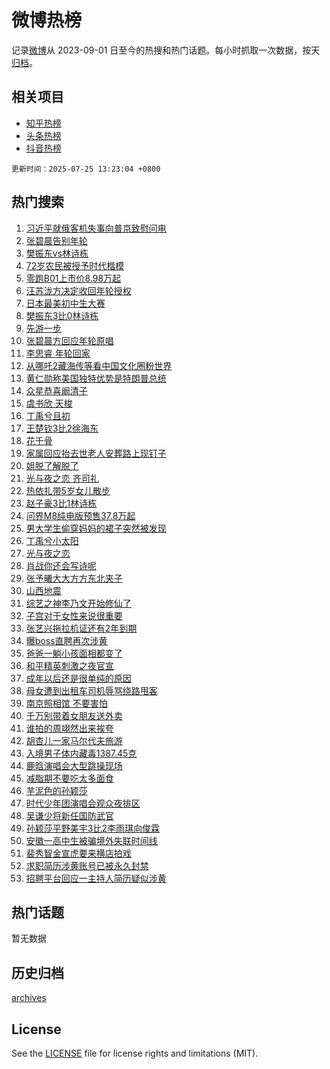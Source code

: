 # 微博热榜

记录[微博](https://www.weibo.com)从 2023-09-01 日至今的热搜和热门话题。每小时抓取一次数据，按天[归档](archives)。

## 相关项目

- [知乎热榜](https://github.com/hotarchive/zhihu)
- [头条热榜](https://github.com/hotarchive/toutiao)
- [抖音热榜](https://github.com/hotarchive/douyin)


`更新时间：2025-07-25 13:23:04 +0800`

## 热门搜索

1. [习近平就俄客机失事向普京致慰问电](https://m.weibo.cn/search?containerid=100103type%3D1%26t%3D10%26q%3D%23%E4%B9%A0%E8%BF%91%E5%B9%B3%E5%B0%B1%E4%BF%84%E5%AE%A2%E6%9C%BA%E5%A4%B1%E4%BA%8B%E5%90%91%E6%99%AE%E4%BA%AC%E8%87%B4%E6%85%B0%E9%97%AE%E7%94%B5%23&stream_entry_id=51&isnewpage=1&extparam=seat%3D1%26q%3D%2523%25E4%25B9%25A0%25E8%25BF%2591%25E5%25B9%25B3%25E5%25B0%25B1%25E4%25BF%2584%25E5%25AE%25A2%25E6%259C%25BA%25E5%25A4%25B1%25E4%25BA%258B%25E5%2590%2591%25E6%2599%25AE%25E4%25BA%25AC%25E8%2587%25B4%25E6%2585%25B0%25E9%2597%25AE%25E7%2594%25B5%2523%26filter_type%3Drealtimehot%26stream_entry_id%3D51%26c_type%3D51%26pos%3D0%26cate%3D10103%26dgr%3D0%26display_time%3D1753420982%26pre_seqid%3D1753420982749010541856)
1. [张碧晨告别年轮](https://m.weibo.cn/search?containerid=100103type%3D1%26t%3D10%26q%3D%E5%BC%A0%E7%A2%A7%E6%99%A8%E5%91%8A%E5%88%AB%E5%B9%B4%E8%BD%AE&stream_entry_id=31&isnewpage=1&extparam=seat%3D1%26stream_entry_id%3D31%26flag%3D4%26realpos%3D1%26lcate%3D5001%26dgr%3D0%26band_rank%3D1%26c_type%3D31%26pos%3D0%26q%3D%25E5%25BC%25A0%25E7%25A2%25A7%25E6%2599%25A8%25E5%2591%258A%25E5%2588%25AB%25E5%25B9%25B4%25E8%25BD%25AE%26cate%3D5001%26filter_type%3Drealtimehot%26display_time%3D1753420982%26pre_seqid%3D1753420982749010541856)
1. [樊振东vs林诗栋](https://m.weibo.cn/search?containerid=100103type%3D1%26t%3D10%26q%3D%23%E6%A8%8A%E6%8C%AF%E4%B8%9Cvs%E6%9E%97%E8%AF%97%E6%A0%8B%23&stream_entry_id=31&isnewpage=1&extparam=seat%3D1%26stream_entry_id%3D31%26flag%3D0%26realpos%3D2%26lcate%3D5001%26dgr%3D0%26band_rank%3D2%26c_type%3D31%26pos%3D1%26q%3D%2523%25E6%25A8%258A%25E6%258C%25AF%25E4%25B8%259Cvs%25E6%259E%2597%25E8%25AF%2597%25E6%25A0%258B%2523%26cate%3D5001%26filter_type%3Drealtimehot%26display_time%3D1753420982%26pre_seqid%3D1753420982749010541856)
1. [72岁农民被授予时代楷模](https://m.weibo.cn/search?containerid=100103type%3D1%26t%3D10%26q%3D%2372%E5%B2%81%E5%86%9C%E6%B0%91%E8%A2%AB%E6%8E%88%E4%BA%88%E6%97%B6%E4%BB%A3%E6%A5%B7%E6%A8%A1%23&stream_entry_id=31&isnewpage=1&extparam=seat%3D1%26stream_entry_id%3D31%26flag%3D0%26realpos%3D3%26lcate%3D5001%26dgr%3D0%26band_rank%3D3%26c_type%3D31%26pos%3D2%26q%3D%252372%25E5%25B2%2581%25E5%2586%259C%25E6%25B0%2591%25E8%25A2%25AB%25E6%258E%2588%25E4%25BA%2588%25E6%2597%25B6%25E4%25BB%25A3%25E6%25A5%25B7%25E6%25A8%25A1%2523%26cate%3D5001%26filter_type%3Drealtimehot%26display_time%3D1753420982%26pre_seqid%3D1753420982749010541856)
1. [零跑B01上市价8.98万起](https://m.weibo.cn/search?containerid=100103type%3D1%26t%3D10%26q%3D%23%E9%9B%B6%E8%B7%91B01%E4%B8%8A%E5%B8%82%E4%BB%B78.98%E4%B8%87%E8%B5%B7%23&stream_entry_id=31&isnewpage=1&extparam=seat%3D1%26stream_entry_id%3D31%26band_rank%3D4%26topic_ad%3D1%26is_ad_pos%3D1%26lcate%3D5001%26dgr%3D0%26q%3D%2523%25E9%259B%25B6%25E8%25B7%2591B01%25E4%25B8%258A%25E5%25B8%2582%25E4%25BB%25B78.98%25E4%25B8%2587%25E8%25B5%25B7%2523%26c_type%3D31%26pos%3D3%26filter_type%3Drealtimehot%26cate%3D5001%26adid%3D294749%26display_time%3D1753420982%26pre_seqid%3D1753420982749010541856)
1. [汪苏泷方决定收回年轮授权](https://m.weibo.cn/search?containerid=100103type%3D1%26t%3D10%26q%3D%23%E6%B1%AA%E8%8B%8F%E6%B3%B7%E6%96%B9%E5%86%B3%E5%AE%9A%E6%94%B6%E5%9B%9E%E5%B9%B4%E8%BD%AE%E6%8E%88%E6%9D%83%23&stream_entry_id=31&isnewpage=1&extparam=seat%3D1%26stream_entry_id%3D31%26flag%3D2%26realpos%3D4%26lcate%3D5001%26dgr%3D0%26band_rank%3D4%26c_type%3D31%26pos%3D4%26q%3D%2523%25E6%25B1%25AA%25E8%258B%258F%25E6%25B3%25B7%25E6%2596%25B9%25E5%2586%25B3%25E5%25AE%259A%25E6%2594%25B6%25E5%259B%259E%25E5%25B9%25B4%25E8%25BD%25AE%25E6%258E%2588%25E6%259D%2583%2523%26cate%3D5001%26filter_type%3Drealtimehot%26display_time%3D1753420982%26pre_seqid%3D1753420982749010541856)
1. [日本最美初中生大赛](https://m.weibo.cn/search?containerid=100103type%3D1%26t%3D10%26q%3D%E6%97%A5%E6%9C%AC%E6%9C%80%E7%BE%8E%E5%88%9D%E4%B8%AD%E7%94%9F%E5%A4%A7%E8%B5%9B&stream_entry_id=31&isnewpage=1&extparam=seat%3D1%26stream_entry_id%3D31%26flag%3D1%26realpos%3D5%26lcate%3D5001%26dgr%3D0%26band_rank%3D5%26c_type%3D31%26pos%3D5%26q%3D%25E6%2597%25A5%25E6%259C%25AC%25E6%259C%2580%25E7%25BE%258E%25E5%2588%259D%25E4%25B8%25AD%25E7%2594%259F%25E5%25A4%25A7%25E8%25B5%259B%26cate%3D5001%26filter_type%3Drealtimehot%26display_time%3D1753420982%26pre_seqid%3D1753420982749010541856)
1. [樊振东3比0林诗栋](https://m.weibo.cn/search?containerid=100103type%3D1%26t%3D10%26q%3D%23%E6%A8%8A%E6%8C%AF%E4%B8%9C3%E6%AF%940%E6%9E%97%E8%AF%97%E6%A0%8B%23&stream_entry_id=31&isnewpage=1&extparam=seat%3D1%26stream_entry_id%3D31%26flag%3D1%26realpos%3D6%26lcate%3D5001%26dgr%3D0%26band_rank%3D6%26c_type%3D31%26pos%3D6%26q%3D%2523%25E6%25A8%258A%25E6%258C%25AF%25E4%25B8%259C3%25E6%25AF%25940%25E6%259E%2597%25E8%25AF%2597%25E6%25A0%258B%2523%26cate%3D5001%26filter_type%3Drealtimehot%26display_time%3D1753420982%26pre_seqid%3D1753420982749010541856)
1. [先游一步](https://m.weibo.cn/search?containerid=100103type%3D1%26t%3D10%26q%3D%23%E5%85%88%E6%B8%B8%E4%B8%80%E6%AD%A5%23&stream_entry_id=31&isnewpage=1&extparam=seat%3D1%26stream_entry_id%3D31%26is_ad_pos%3D1%26band_rank%3D7%26lcate%3D5001%26dgr%3D0%26filter_type%3Drealtimehot%26c_type%3D31%26pos%3D7%26q%3D%2523%25E5%2585%2588%25E6%25B8%25B8%25E4%25B8%2580%25E6%25AD%25A5%2523%26cate%3D5001%26adid%3D294631%26display_time%3D1753420982%26pre_seqid%3D1753420982749010541856)
1. [张碧晨方回应年轮原唱](https://m.weibo.cn/search?containerid=100103type%3D1%26t%3D10%26q%3D%23%E5%BC%A0%E7%A2%A7%E6%99%A8%E6%96%B9%E5%9B%9E%E5%BA%94%E5%B9%B4%E8%BD%AE%E5%8E%9F%E5%94%B1%23&stream_entry_id=31&isnewpage=1&extparam=seat%3D1%26stream_entry_id%3D31%26flag%3D0%26realpos%3D7%26lcate%3D5001%26dgr%3D0%26band_rank%3D7%26c_type%3D31%26pos%3D8%26q%3D%2523%25E5%25BC%25A0%25E7%25A2%25A7%25E6%2599%25A8%25E6%2596%25B9%25E5%259B%259E%25E5%25BA%2594%25E5%25B9%25B4%25E8%25BD%25AE%25E5%258E%259F%25E5%2594%25B1%2523%26cate%3D5001%26filter_type%3Drealtimehot%26display_time%3D1753420982%26pre_seqid%3D1753420982749010541856)
1. [李思睿 年轮回家](https://m.weibo.cn/search?containerid=100103type%3D1%26t%3D10%26q%3D%E6%9D%8E%E6%80%9D%E7%9D%BF+%E5%B9%B4%E8%BD%AE%E5%9B%9E%E5%AE%B6&stream_entry_id=31&isnewpage=1&extparam=seat%3D1%26stream_entry_id%3D31%26flag%3D0%26realpos%3D8%26lcate%3D5001%26dgr%3D0%26band_rank%3D8%26c_type%3D31%26pos%3D9%26q%3D%25E6%259D%258E%25E6%2580%259D%25E7%259D%25BF%2520%25E5%25B9%25B4%25E8%25BD%25AE%25E5%259B%259E%25E5%25AE%25B6%26cate%3D5001%26filter_type%3Drealtimehot%26display_time%3D1753420982%26pre_seqid%3D1753420982749010541856)
1. [从哪吒2藏海传等看中国文化圈粉世界](https://m.weibo.cn/search?containerid=100103type%3D1%26t%3D10%26q%3D%23%E4%BB%8E%E5%93%AA%E5%90%922%E8%97%8F%E6%B5%B7%E4%BC%A0%E7%AD%89%E7%9C%8B%E4%B8%AD%E5%9B%BD%E6%96%87%E5%8C%96%E5%9C%88%E7%B2%89%E4%B8%96%E7%95%8C%23&stream_entry_id=31&isnewpage=1&extparam=seat%3D1%26stream_entry_id%3D31%26flag%3D0%26realpos%3D9%26lcate%3D5001%26dgr%3D0%26band_rank%3D9%26c_type%3D31%26pos%3D10%26q%3D%2523%25E4%25BB%258E%25E5%2593%25AA%25E5%2590%25922%25E8%2597%258F%25E6%25B5%25B7%25E4%25BC%25A0%25E7%25AD%2589%25E7%259C%258B%25E4%25B8%25AD%25E5%259B%25BD%25E6%2596%2587%25E5%258C%2596%25E5%259C%2588%25E7%25B2%2589%25E4%25B8%2596%25E7%2595%258C%2523%26cate%3D5001%26filter_type%3Drealtimehot%26display_time%3D1753420982%26pre_seqid%3D1753420982749010541856)
1. [黄仁勋称美国独特优势是特朗普总统](https://m.weibo.cn/search?containerid=100103type%3D1%26t%3D10%26q%3D%23%E9%BB%84%E4%BB%81%E5%8B%8B%E7%A7%B0%E7%BE%8E%E5%9B%BD%E7%8B%AC%E7%89%B9%E4%BC%98%E5%8A%BF%E6%98%AF%E7%89%B9%E6%9C%97%E6%99%AE%E6%80%BB%E7%BB%9F%23&stream_entry_id=31&isnewpage=1&extparam=seat%3D1%26stream_entry_id%3D31%26flag%3D1%26realpos%3D10%26lcate%3D5001%26dgr%3D0%26band_rank%3D10%26c_type%3D31%26pos%3D11%26q%3D%2523%25E9%25BB%2584%25E4%25BB%2581%25E5%258B%258B%25E7%25A7%25B0%25E7%25BE%258E%25E5%259B%25BD%25E7%258B%25AC%25E7%2589%25B9%25E4%25BC%2598%25E5%258A%25BF%25E6%2598%25AF%25E7%2589%25B9%25E6%259C%2597%25E6%2599%25AE%25E6%2580%25BB%25E7%25BB%259F%2523%26cate%3D5001%26filter_type%3Drealtimehot%26display_time%3D1753420982%26pre_seqid%3D1753420982749010541856)
1. [众星恭喜阚清子](https://m.weibo.cn/search?containerid=100103type%3D1%26t%3D10%26q%3D%23%E4%BC%97%E6%98%9F%E6%81%AD%E5%96%9C%E9%98%9A%E6%B8%85%E5%AD%90%23&stream_entry_id=31&isnewpage=1&extparam=seat%3D1%26stream_entry_id%3D31%26flag%3D2%26realpos%3D11%26lcate%3D5001%26dgr%3D0%26band_rank%3D11%26c_type%3D31%26pos%3D12%26q%3D%2523%25E4%25BC%2597%25E6%2598%259F%25E6%2581%25AD%25E5%2596%259C%25E9%2598%259A%25E6%25B8%2585%25E5%25AD%2590%2523%26cate%3D5001%26filter_type%3Drealtimehot%26display_time%3D1753420982%26pre_seqid%3D1753420982749010541856)
1. [虞书欣 天梭](https://m.weibo.cn/search?containerid=100103type%3D1%26t%3D10%26q%3D%E8%99%9E%E4%B9%A6%E6%AC%A3+%E5%A4%A9%E6%A2%AD&stream_entry_id=31&isnewpage=1&extparam=seat%3D1%26stream_entry_id%3D31%26flag%3D1%26realpos%3D12%26lcate%3D5001%26dgr%3D0%26band_rank%3D12%26c_type%3D31%26pos%3D13%26q%3D%25E8%2599%259E%25E4%25B9%25A6%25E6%25AC%25A3%2520%25E5%25A4%25A9%25E6%25A2%25AD%26cate%3D5001%26filter_type%3Drealtimehot%26display_time%3D1753420982%26pre_seqid%3D1753420982749010541856)
1. [丁禹兮且初](https://m.weibo.cn/search?containerid=100103type%3D1%26t%3D10%26q%3D%23%E4%B8%81%E7%A6%B9%E5%85%AE%E4%B8%94%E5%88%9D%23&stream_entry_id=31&isnewpage=1&extparam=seat%3D1%26stream_entry_id%3D31%26flag%3D1%26realpos%3D13%26lcate%3D5001%26dgr%3D0%26band_rank%3D13%26c_type%3D31%26pos%3D14%26q%3D%2523%25E4%25B8%2581%25E7%25A6%25B9%25E5%2585%25AE%25E4%25B8%2594%25E5%2588%259D%2523%26cate%3D5001%26filter_type%3Drealtimehot%26display_time%3D1753420982%26pre_seqid%3D1753420982749010541856)
1. [王楚钦3比2徐海东](https://m.weibo.cn/search?containerid=100103type%3D1%26t%3D10%26q%3D%23%E7%8E%8B%E6%A5%9A%E9%92%A63%E6%AF%942%E5%BE%90%E6%B5%B7%E4%B8%9C%23&stream_entry_id=31&isnewpage=1&extparam=seat%3D1%26stream_entry_id%3D31%26flag%3D1%26realpos%3D14%26lcate%3D5001%26dgr%3D0%26band_rank%3D14%26c_type%3D31%26pos%3D15%26q%3D%2523%25E7%258E%258B%25E6%25A5%259A%25E9%2592%25A63%25E6%25AF%25942%25E5%25BE%2590%25E6%25B5%25B7%25E4%25B8%259C%2523%26cate%3D5001%26filter_type%3Drealtimehot%26display_time%3D1753420982%26pre_seqid%3D1753420982749010541856)
1. [花千骨](https://m.weibo.cn/search?containerid=100103type%3D1%26t%3D10%26q%3D%E8%8A%B1%E5%8D%83%E9%AA%A8&stream_entry_id=31&isnewpage=1&extparam=seat%3D1%26stream_entry_id%3D31%26flag%3D1%26realpos%3D15%26lcate%3D5001%26dgr%3D0%26band_rank%3D15%26c_type%3D31%26pos%3D16%26q%3D%25E8%258A%25B1%25E5%258D%2583%25E9%25AA%25A8%26cate%3D5001%26filter_type%3Drealtimehot%26display_time%3D1753420982%26pre_seqid%3D1753420982749010541856)
1. [家属回应抬去世老人安葬路上现钉子](https://m.weibo.cn/search?containerid=100103type%3D1%26t%3D10%26q%3D%23%E5%AE%B6%E5%B1%9E%E5%9B%9E%E5%BA%94%E6%8A%AC%E5%8E%BB%E4%B8%96%E8%80%81%E4%BA%BA%E5%AE%89%E8%91%AC%E8%B7%AF%E4%B8%8A%E7%8E%B0%E9%92%89%E5%AD%90%23&stream_entry_id=31&isnewpage=1&extparam=seat%3D1%26stream_entry_id%3D31%26flag%3D0%26realpos%3D16%26lcate%3D5001%26dgr%3D0%26band_rank%3D16%26c_type%3D31%26pos%3D17%26q%3D%2523%25E5%25AE%25B6%25E5%25B1%259E%25E5%259B%259E%25E5%25BA%2594%25E6%258A%25AC%25E5%258E%25BB%25E4%25B8%2596%25E8%2580%2581%25E4%25BA%25BA%25E5%25AE%2589%25E8%2591%25AC%25E8%25B7%25AF%25E4%25B8%258A%25E7%258E%25B0%25E9%2592%2589%25E5%25AD%2590%2523%26cate%3D5001%26filter_type%3Drealtimehot%26display_time%3D1753420982%26pre_seqid%3D1753420982749010541856)
1. [姐脱了解脱了](https://m.weibo.cn/search?containerid=100103type%3D1%26t%3D10%26q%3D%E5%A7%90%E8%84%B1%E4%BA%86%E8%A7%A3%E8%84%B1%E4%BA%86&stream_entry_id=31&isnewpage=1&extparam=seat%3D1%26stream_entry_id%3D31%26flag%3D1%26realpos%3D17%26lcate%3D5001%26dgr%3D0%26band_rank%3D17%26c_type%3D31%26pos%3D18%26q%3D%25E5%25A7%2590%25E8%2584%25B1%25E4%25BA%2586%25E8%25A7%25A3%25E8%2584%25B1%25E4%25BA%2586%26cate%3D5001%26filter_type%3Drealtimehot%26display_time%3D1753420982%26pre_seqid%3D1753420982749010541856)
1. [光与夜之恋 齐司礼](https://m.weibo.cn/search?containerid=100103type%3D1%26t%3D10%26q%3D%E5%85%89%E4%B8%8E%E5%A4%9C%E4%B9%8B%E6%81%8B+%E9%BD%90%E5%8F%B8%E7%A4%BC&stream_entry_id=31&isnewpage=1&extparam=seat%3D1%26stream_entry_id%3D31%26flag%3D1%26realpos%3D18%26lcate%3D5001%26dgr%3D0%26band_rank%3D18%26c_type%3D31%26pos%3D19%26q%3D%25E5%2585%2589%25E4%25B8%258E%25E5%25A4%259C%25E4%25B9%258B%25E6%2581%258B%2520%25E9%25BD%2590%25E5%258F%25B8%25E7%25A4%25BC%26cate%3D5001%26filter_type%3Drealtimehot%26display_time%3D1753420982%26pre_seqid%3D1753420982749010541856)
1. [热依扎带5岁女儿散步](https://m.weibo.cn/search?containerid=100103type%3D1%26t%3D10%26q%3D%23%E7%83%AD%E4%BE%9D%E6%89%8E%E5%B8%A65%E5%B2%81%E5%A5%B3%E5%84%BF%E6%95%A3%E6%AD%A5%23&stream_entry_id=31&isnewpage=1&extparam=seat%3D1%26stream_entry_id%3D31%26flag%3D1%26realpos%3D19%26lcate%3D5001%26dgr%3D0%26band_rank%3D19%26c_type%3D31%26pos%3D20%26q%3D%2523%25E7%2583%25AD%25E4%25BE%259D%25E6%2589%258E%25E5%25B8%25A65%25E5%25B2%2581%25E5%25A5%25B3%25E5%2584%25BF%25E6%2595%25A3%25E6%25AD%25A5%2523%26cate%3D5001%26filter_type%3Drealtimehot%26display_time%3D1753420982%26pre_seqid%3D1753420982749010541856)
1. [赵子豪3比1林诗栋](https://m.weibo.cn/search?containerid=100103type%3D1%26t%3D10%26q%3D%23%E8%B5%B5%E5%AD%90%E8%B1%AA3%E6%AF%941%E6%9E%97%E8%AF%97%E6%A0%8B%23&stream_entry_id=31&isnewpage=1&extparam=seat%3D1%26stream_entry_id%3D31%26flag%3D1%26realpos%3D20%26lcate%3D5001%26dgr%3D0%26band_rank%3D20%26c_type%3D31%26pos%3D21%26q%3D%2523%25E8%25B5%25B5%25E5%25AD%2590%25E8%25B1%25AA3%25E6%25AF%25941%25E6%259E%2597%25E8%25AF%2597%25E6%25A0%258B%2523%26cate%3D5001%26filter_type%3Drealtimehot%26display_time%3D1753420982%26pre_seqid%3D1753420982749010541856)
1. [问界M8纯电版预售37.8万起](https://m.weibo.cn/search?containerid=100103type%3D1%26t%3D10%26q%3D%23%E9%97%AE%E7%95%8CM8%E7%BA%AF%E7%94%B5%E7%89%88%E9%A2%84%E5%94%AE37.8%E4%B8%87%E8%B5%B7%23&stream_entry_id=31&isnewpage=1&extparam=seat%3D1%26stream_entry_id%3D31%26flag%3D1%26realpos%3D21%26lcate%3D5001%26dgr%3D0%26band_rank%3D21%26c_type%3D31%26pos%3D22%26q%3D%2523%25E9%2597%25AE%25E7%2595%258CM8%25E7%25BA%25AF%25E7%2594%25B5%25E7%2589%2588%25E9%25A2%2584%25E5%2594%25AE37.8%25E4%25B8%2587%25E8%25B5%25B7%2523%26cate%3D5001%26filter_type%3Drealtimehot%26display_time%3D1753420982%26pre_seqid%3D1753420982749010541856)
1. [男大学生偷穿妈妈的裙子突然被发现](https://m.weibo.cn/search?containerid=100103type%3D1%26t%3D10%26q%3D%23%E7%94%B7%E5%A4%A7%E5%AD%A6%E7%94%9F%E5%81%B7%E7%A9%BF%E5%A6%88%E5%A6%88%E7%9A%84%E8%A3%99%E5%AD%90%E7%AA%81%E7%84%B6%E8%A2%AB%E5%8F%91%E7%8E%B0%23&stream_entry_id=31&isnewpage=1&extparam=seat%3D1%26stream_entry_id%3D31%26flag%3D0%26realpos%3D22%26lcate%3D5001%26dgr%3D0%26band_rank%3D22%26c_type%3D31%26pos%3D23%26q%3D%2523%25E7%2594%25B7%25E5%25A4%25A7%25E5%25AD%25A6%25E7%2594%259F%25E5%2581%25B7%25E7%25A9%25BF%25E5%25A6%2588%25E5%25A6%2588%25E7%259A%2584%25E8%25A3%2599%25E5%25AD%2590%25E7%25AA%2581%25E7%2584%25B6%25E8%25A2%25AB%25E5%258F%2591%25E7%258E%25B0%2523%26cate%3D5001%26filter_type%3Drealtimehot%26display_time%3D1753420982%26pre_seqid%3D1753420982749010541856)
1. [丁禹兮小太阳](https://m.weibo.cn/search?containerid=100103type%3D1%26t%3D10%26q%3D%23%E4%B8%81%E7%A6%B9%E5%85%AE%E5%B0%8F%E5%A4%AA%E9%98%B3%23&stream_entry_id=31&isnewpage=1&extparam=seat%3D1%26stream_entry_id%3D31%26flag%3D1%26realpos%3D23%26lcate%3D5001%26dgr%3D0%26band_rank%3D23%26c_type%3D31%26pos%3D24%26q%3D%2523%25E4%25B8%2581%25E7%25A6%25B9%25E5%2585%25AE%25E5%25B0%258F%25E5%25A4%25AA%25E9%2598%25B3%2523%26cate%3D5001%26filter_type%3Drealtimehot%26display_time%3D1753420982%26pre_seqid%3D1753420982749010541856)
1. [光与夜之恋](https://m.weibo.cn/search?containerid=100103type%3D1%26t%3D10%26q%3D%E5%85%89%E4%B8%8E%E5%A4%9C%E4%B9%8B%E6%81%8B&stream_entry_id=31&isnewpage=1&extparam=seat%3D1%26stream_entry_id%3D31%26flag%3D1%26realpos%3D24%26lcate%3D5001%26dgr%3D0%26band_rank%3D24%26c_type%3D31%26pos%3D25%26q%3D%25E5%2585%2589%25E4%25B8%258E%25E5%25A4%259C%25E4%25B9%258B%25E6%2581%258B%26cate%3D5001%26filter_type%3Drealtimehot%26display_time%3D1753420982%26pre_seqid%3D1753420982749010541856)
1. [肖战你还会写诗呢](https://m.weibo.cn/search?containerid=100103type%3D1%26t%3D10%26q%3D%E8%82%96%E6%88%98%E4%BD%A0%E8%BF%98%E4%BC%9A%E5%86%99%E8%AF%97%E5%91%A2&stream_entry_id=31&isnewpage=1&extparam=seat%3D1%26stream_entry_id%3D31%26flag%3D1%26realpos%3D25%26lcate%3D5001%26dgr%3D0%26band_rank%3D25%26c_type%3D31%26pos%3D26%26q%3D%25E8%2582%2596%25E6%2588%2598%25E4%25BD%25A0%25E8%25BF%2598%25E4%25BC%259A%25E5%2586%2599%25E8%25AF%2597%25E5%2591%25A2%26cate%3D5001%26filter_type%3Drealtimehot%26display_time%3D1753420982%26pre_seqid%3D1753420982749010541856)
1. [张予曦大大方方东北夹子](https://m.weibo.cn/search?containerid=100103type%3D1%26t%3D10%26q%3D%E5%BC%A0%E4%BA%88%E6%9B%A6%E5%A4%A7%E5%A4%A7%E6%96%B9%E6%96%B9%E4%B8%9C%E5%8C%97%E5%A4%B9%E5%AD%90&stream_entry_id=31&isnewpage=1&extparam=seat%3D1%26stream_entry_id%3D31%26flag%3D1%26realpos%3D26%26lcate%3D5001%26dgr%3D0%26band_rank%3D26%26c_type%3D31%26pos%3D27%26q%3D%25E5%25BC%25A0%25E4%25BA%2588%25E6%259B%25A6%25E5%25A4%25A7%25E5%25A4%25A7%25E6%2596%25B9%25E6%2596%25B9%25E4%25B8%259C%25E5%258C%2597%25E5%25A4%25B9%25E5%25AD%2590%26cate%3D5001%26filter_type%3Drealtimehot%26display_time%3D1753420982%26pre_seqid%3D1753420982749010541856)
1. [山西地震](https://m.weibo.cn/search?containerid=100103type%3D1%26t%3D10%26q%3D%E5%B1%B1%E8%A5%BF%E5%9C%B0%E9%9C%87&stream_entry_id=31&isnewpage=1&extparam=seat%3D1%26stream_entry_id%3D31%26flag%3D0%26realpos%3D27%26lcate%3D5001%26dgr%3D0%26band_rank%3D27%26c_type%3D31%26pos%3D28%26q%3D%25E5%25B1%25B1%25E8%25A5%25BF%25E5%259C%25B0%25E9%259C%2587%26cate%3D5001%26filter_type%3Drealtimehot%26display_time%3D1753420982%26pre_seqid%3D1753420982749010541856)
1. [综艺之神李乃文开始修仙了](https://m.weibo.cn/search?containerid=100103type%3D1%26t%3D10%26q%3D%E7%BB%BC%E8%89%BA%E4%B9%8B%E7%A5%9E%E6%9D%8E%E4%B9%83%E6%96%87%E5%BC%80%E5%A7%8B%E4%BF%AE%E4%BB%99%E4%BA%86&stream_entry_id=31&isnewpage=1&extparam=seat%3D1%26stream_entry_id%3D31%26flag%3D1%26realpos%3D28%26lcate%3D5001%26dgr%3D0%26band_rank%3D28%26c_type%3D31%26pos%3D29%26q%3D%25E7%25BB%25BC%25E8%2589%25BA%25E4%25B9%258B%25E7%25A5%259E%25E6%259D%258E%25E4%25B9%2583%25E6%2596%2587%25E5%25BC%2580%25E5%25A7%258B%25E4%25BF%25AE%25E4%25BB%2599%25E4%25BA%2586%26cate%3D5001%26filter_type%3Drealtimehot%26display_time%3D1753420982%26pre_seqid%3D1753420982749010541856)
1. [子宫对于女性来说很重要](https://m.weibo.cn/search?containerid=100103type%3D1%26t%3D10%26q%3D%E5%AD%90%E5%AE%AB%E5%AF%B9%E4%BA%8E%E5%A5%B3%E6%80%A7%E6%9D%A5%E8%AF%B4%E5%BE%88%E9%87%8D%E8%A6%81&stream_entry_id=31&isnewpage=1&extparam=seat%3D1%26stream_entry_id%3D31%26flag%3D1%26realpos%3D29%26lcate%3D5001%26dgr%3D0%26band_rank%3D29%26c_type%3D31%26pos%3D30%26q%3D%25E5%25AD%2590%25E5%25AE%25AB%25E5%25AF%25B9%25E4%25BA%258E%25E5%25A5%25B3%25E6%2580%25A7%25E6%259D%25A5%25E8%25AF%25B4%25E5%25BE%2588%25E9%2587%258D%25E8%25A6%2581%26cate%3D5001%26filter_type%3Drealtimehot%26display_time%3D1753420982%26pre_seqid%3D1753420982749010541856)
1. [张艺兴拖拉机证还有2年到期](https://m.weibo.cn/search?containerid=100103type%3D1%26t%3D10%26q%3D%E5%BC%A0%E8%89%BA%E5%85%B4%E6%8B%96%E6%8B%89%E6%9C%BA%E8%AF%81%E8%BF%98%E6%9C%892%E5%B9%B4%E5%88%B0%E6%9C%9F&stream_entry_id=31&isnewpage=1&extparam=seat%3D1%26stream_entry_id%3D31%26flag%3D1%26realpos%3D30%26lcate%3D5001%26dgr%3D0%26band_rank%3D30%26c_type%3D31%26pos%3D31%26q%3D%25E5%25BC%25A0%25E8%2589%25BA%25E5%2585%25B4%25E6%258B%2596%25E6%258B%2589%25E6%259C%25BA%25E8%25AF%2581%25E8%25BF%2598%25E6%259C%25892%25E5%25B9%25B4%25E5%2588%25B0%25E6%259C%259F%26cate%3D5001%26filter_type%3Drealtimehot%26display_time%3D1753420982%26pre_seqid%3D1753420982749010541856)
1. [曝boss直聘再次涉黄](https://m.weibo.cn/search?containerid=100103type%3D1%26t%3D10%26q%3D%23%E6%9B%9Dboss%E7%9B%B4%E8%81%98%E5%86%8D%E6%AC%A1%E6%B6%89%E9%BB%84%23&stream_entry_id=31&isnewpage=1&extparam=seat%3D1%26stream_entry_id%3D31%26flag%3D0%26realpos%3D31%26lcate%3D5001%26dgr%3D0%26band_rank%3D31%26c_type%3D31%26pos%3D32%26q%3D%2523%25E6%259B%259Dboss%25E7%259B%25B4%25E8%2581%2598%25E5%2586%258D%25E6%25AC%25A1%25E6%25B6%2589%25E9%25BB%2584%2523%26cate%3D5001%26filter_type%3Drealtimehot%26display_time%3D1753420982%26pre_seqid%3D1753420982749010541856)
1. [爸爸一躺小孩面相都变了](https://m.weibo.cn/search?containerid=100103type%3D1%26t%3D10%26q%3D%E7%88%B8%E7%88%B8%E4%B8%80%E8%BA%BA%E5%B0%8F%E5%AD%A9%E9%9D%A2%E7%9B%B8%E9%83%BD%E5%8F%98%E4%BA%86&stream_entry_id=31&isnewpage=1&extparam=seat%3D1%26stream_entry_id%3D31%26flag%3D1%26realpos%3D32%26lcate%3D5001%26dgr%3D0%26band_rank%3D32%26c_type%3D31%26pos%3D33%26q%3D%25E7%2588%25B8%25E7%2588%25B8%25E4%25B8%2580%25E8%25BA%25BA%25E5%25B0%258F%25E5%25AD%25A9%25E9%259D%25A2%25E7%259B%25B8%25E9%2583%25BD%25E5%258F%2598%25E4%25BA%2586%26cate%3D5001%26filter_type%3Drealtimehot%26display_time%3D1753420982%26pre_seqid%3D1753420982749010541856)
1. [和平精英刺激之夜官宣](https://m.weibo.cn/search?containerid=100103type%3D1%26t%3D10%26q%3D%23%E5%92%8C%E5%B9%B3%E7%B2%BE%E8%8B%B1%E5%88%BA%E6%BF%80%E4%B9%8B%E5%A4%9C%E5%AE%98%E5%AE%A3%23&stream_entry_id=31&isnewpage=1&extparam=seat%3D1%26stream_entry_id%3D31%26flag%3D1%26realpos%3D33%26lcate%3D5001%26dgr%3D0%26band_rank%3D33%26c_type%3D31%26pos%3D34%26q%3D%2523%25E5%2592%258C%25E5%25B9%25B3%25E7%25B2%25BE%25E8%258B%25B1%25E5%2588%25BA%25E6%25BF%2580%25E4%25B9%258B%25E5%25A4%259C%25E5%25AE%2598%25E5%25AE%25A3%2523%26cate%3D5001%26filter_type%3Drealtimehot%26display_time%3D1753420982%26pre_seqid%3D1753420982749010541856)
1. [成年以后还是很单纯的原因](https://m.weibo.cn/search?containerid=100103type%3D1%26t%3D10%26q%3D%E6%88%90%E5%B9%B4%E4%BB%A5%E5%90%8E%E8%BF%98%E6%98%AF%E5%BE%88%E5%8D%95%E7%BA%AF%E7%9A%84%E5%8E%9F%E5%9B%A0&stream_entry_id=31&isnewpage=1&extparam=seat%3D1%26stream_entry_id%3D31%26flag%3D1%26realpos%3D34%26lcate%3D5001%26dgr%3D0%26band_rank%3D34%26c_type%3D31%26pos%3D35%26q%3D%25E6%2588%2590%25E5%25B9%25B4%25E4%25BB%25A5%25E5%2590%258E%25E8%25BF%2598%25E6%2598%25AF%25E5%25BE%2588%25E5%258D%2595%25E7%25BA%25AF%25E7%259A%2584%25E5%258E%259F%25E5%259B%25A0%26cate%3D5001%26filter_type%3Drealtimehot%26display_time%3D1753420982%26pre_seqid%3D1753420982749010541856)
1. [母女遭到出租车司机辱骂绕路甩客](https://m.weibo.cn/search?containerid=100103type%3D1%26t%3D10%26q%3D%23%E6%AF%8D%E5%A5%B3%E9%81%AD%E5%88%B0%E5%87%BA%E7%A7%9F%E8%BD%A6%E5%8F%B8%E6%9C%BA%E8%BE%B1%E9%AA%82%E7%BB%95%E8%B7%AF%E7%94%A9%E5%AE%A2%23&stream_entry_id=31&isnewpage=1&extparam=seat%3D1%26stream_entry_id%3D31%26flag%3D1%26realpos%3D35%26lcate%3D5001%26dgr%3D0%26band_rank%3D35%26c_type%3D31%26pos%3D36%26q%3D%2523%25E6%25AF%258D%25E5%25A5%25B3%25E9%2581%25AD%25E5%2588%25B0%25E5%2587%25BA%25E7%25A7%259F%25E8%25BD%25A6%25E5%258F%25B8%25E6%259C%25BA%25E8%25BE%25B1%25E9%25AA%2582%25E7%25BB%2595%25E8%25B7%25AF%25E7%2594%25A9%25E5%25AE%25A2%2523%26cate%3D5001%26filter_type%3Drealtimehot%26display_time%3D1753420982%26pre_seqid%3D1753420982749010541856)
1. [南京照相馆 不要害怕](https://m.weibo.cn/search?containerid=100103type%3D1%26t%3D10%26q%3D%E5%8D%97%E4%BA%AC%E7%85%A7%E7%9B%B8%E9%A6%86+%E4%B8%8D%E8%A6%81%E5%AE%B3%E6%80%95&stream_entry_id=31&isnewpage=1&extparam=seat%3D1%26stream_entry_id%3D31%26flag%3D1%26realpos%3D36%26lcate%3D5001%26dgr%3D0%26band_rank%3D36%26c_type%3D31%26pos%3D37%26q%3D%25E5%258D%2597%25E4%25BA%25AC%25E7%2585%25A7%25E7%259B%25B8%25E9%25A6%2586%2520%25E4%25B8%258D%25E8%25A6%2581%25E5%25AE%25B3%25E6%2580%2595%26cate%3D5001%26filter_type%3Drealtimehot%26display_time%3D1753420982%26pre_seqid%3D1753420982749010541856)
1. [千万别带着女朋友送外卖](https://m.weibo.cn/search?containerid=100103type%3D1%26t%3D10%26q%3D%E5%8D%83%E4%B8%87%E5%88%AB%E5%B8%A6%E7%9D%80%E5%A5%B3%E6%9C%8B%E5%8F%8B%E9%80%81%E5%A4%96%E5%8D%96&stream_entry_id=31&isnewpage=1&extparam=seat%3D1%26stream_entry_id%3D31%26flag%3D0%26realpos%3D37%26lcate%3D5001%26dgr%3D0%26band_rank%3D37%26c_type%3D31%26pos%3D38%26q%3D%25E5%258D%2583%25E4%25B8%2587%25E5%2588%25AB%25E5%25B8%25A6%25E7%259D%2580%25E5%25A5%25B3%25E6%259C%258B%25E5%258F%258B%25E9%2580%2581%25E5%25A4%2596%25E5%258D%2596%26cate%3D5001%26filter_type%3Drealtimehot%26display_time%3D1753420982%26pre_seqid%3D1753420982749010541856)
1. [谁拍的周翊然出来挨夸](https://m.weibo.cn/search?containerid=100103type%3D1%26t%3D10%26q%3D%E8%B0%81%E6%8B%8D%E7%9A%84%E5%91%A8%E7%BF%8A%E7%84%B6%E5%87%BA%E6%9D%A5%E6%8C%A8%E5%A4%B8&stream_entry_id=31&isnewpage=1&extparam=seat%3D1%26stream_entry_id%3D31%26flag%3D1%26realpos%3D38%26lcate%3D5001%26dgr%3D0%26band_rank%3D38%26c_type%3D31%26pos%3D39%26q%3D%25E8%25B0%2581%25E6%258B%258D%25E7%259A%2584%25E5%2591%25A8%25E7%25BF%258A%25E7%2584%25B6%25E5%2587%25BA%25E6%259D%25A5%25E6%258C%25A8%25E5%25A4%25B8%26cate%3D5001%26filter_type%3Drealtimehot%26display_time%3D1753420982%26pre_seqid%3D1753420982749010541856)
1. [胡杏儿一家马尔代夫旅游](https://m.weibo.cn/search?containerid=100103type%3D1%26t%3D10%26q%3D%E8%83%A1%E6%9D%8F%E5%84%BF%E4%B8%80%E5%AE%B6%E9%A9%AC%E5%B0%94%E4%BB%A3%E5%A4%AB%E6%97%85%E6%B8%B8&stream_entry_id=31&isnewpage=1&extparam=seat%3D1%26stream_entry_id%3D31%26flag%3D1%26realpos%3D39%26lcate%3D5001%26dgr%3D0%26band_rank%3D39%26c_type%3D31%26pos%3D40%26q%3D%25E8%2583%25A1%25E6%259D%258F%25E5%2584%25BF%25E4%25B8%2580%25E5%25AE%25B6%25E9%25A9%25AC%25E5%25B0%2594%25E4%25BB%25A3%25E5%25A4%25AB%25E6%2597%2585%25E6%25B8%25B8%26cate%3D5001%26filter_type%3Drealtimehot%26display_time%3D1753420982%26pre_seqid%3D1753420982749010541856)
1. [入境男子体内藏毒1387.45克](https://m.weibo.cn/search?containerid=100103type%3D1%26t%3D10%26q%3D%23%E5%85%A5%E5%A2%83%E7%94%B7%E5%AD%90%E4%BD%93%E5%86%85%E8%97%8F%E6%AF%921387.45%E5%85%8B%23&stream_entry_id=31&isnewpage=1&extparam=seat%3D1%26stream_entry_id%3D31%26flag%3D1%26realpos%3D40%26lcate%3D5001%26dgr%3D0%26band_rank%3D40%26c_type%3D31%26pos%3D41%26q%3D%2523%25E5%2585%25A5%25E5%25A2%2583%25E7%2594%25B7%25E5%25AD%2590%25E4%25BD%2593%25E5%2586%2585%25E8%2597%258F%25E6%25AF%25921387.45%25E5%2585%258B%2523%26cate%3D5001%26filter_type%3Drealtimehot%26display_time%3D1753420982%26pre_seqid%3D1753420982749010541856)
1. [鹿晗演唱会大型跳操现场](https://m.weibo.cn/search?containerid=100103type%3D1%26t%3D10%26q%3D%E9%B9%BF%E6%99%97%E6%BC%94%E5%94%B1%E4%BC%9A%E5%A4%A7%E5%9E%8B%E8%B7%B3%E6%93%8D%E7%8E%B0%E5%9C%BA&stream_entry_id=31&isnewpage=1&extparam=seat%3D1%26stream_entry_id%3D31%26flag%3D1%26realpos%3D41%26lcate%3D5001%26dgr%3D0%26band_rank%3D41%26c_type%3D31%26pos%3D42%26q%3D%25E9%25B9%25BF%25E6%2599%2597%25E6%25BC%2594%25E5%2594%25B1%25E4%25BC%259A%25E5%25A4%25A7%25E5%259E%258B%25E8%25B7%25B3%25E6%2593%258D%25E7%258E%25B0%25E5%259C%25BA%26cate%3D5001%26filter_type%3Drealtimehot%26display_time%3D1753420982%26pre_seqid%3D1753420982749010541856)
1. [减脂期不要吃太多面食](https://m.weibo.cn/search?containerid=100103type%3D1%26t%3D10%26q%3D%E5%87%8F%E8%84%82%E6%9C%9F%E4%B8%8D%E8%A6%81%E5%90%83%E5%A4%AA%E5%A4%9A%E9%9D%A2%E9%A3%9F&stream_entry_id=31&isnewpage=1&extparam=seat%3D1%26stream_entry_id%3D31%26flag%3D1%26realpos%3D42%26lcate%3D5001%26dgr%3D0%26band_rank%3D42%26c_type%3D31%26pos%3D43%26q%3D%25E5%2587%258F%25E8%2584%2582%25E6%259C%259F%25E4%25B8%258D%25E8%25A6%2581%25E5%2590%2583%25E5%25A4%25AA%25E5%25A4%259A%25E9%259D%25A2%25E9%25A3%259F%26cate%3D5001%26filter_type%3Drealtimehot%26display_time%3D1753420982%26pre_seqid%3D1753420982749010541856)
1. [芋泥色的孙颖莎](https://m.weibo.cn/search?containerid=100103type%3D1%26t%3D10%26q%3D%E8%8A%8B%E6%B3%A5%E8%89%B2%E7%9A%84%E5%AD%99%E9%A2%96%E8%8E%8E&stream_entry_id=31&isnewpage=1&extparam=seat%3D1%26stream_entry_id%3D31%26flag%3D1%26realpos%3D43%26lcate%3D5001%26dgr%3D0%26band_rank%3D43%26c_type%3D31%26pos%3D44%26q%3D%25E8%258A%258B%25E6%25B3%25A5%25E8%2589%25B2%25E7%259A%2584%25E5%25AD%2599%25E9%25A2%2596%25E8%258E%258E%26cate%3D5001%26filter_type%3Drealtimehot%26display_time%3D1753420982%26pre_seqid%3D1753420982749010541856)
1. [时代少年团演唱会观众夜排区](https://m.weibo.cn/search?containerid=100103type%3D1%26t%3D10%26q%3D%23%E6%97%B6%E4%BB%A3%E5%B0%91%E5%B9%B4%E5%9B%A2%E6%BC%94%E5%94%B1%E4%BC%9A%E8%A7%82%E4%BC%97%E5%A4%9C%E6%8E%92%E5%8C%BA%23&stream_entry_id=31&isnewpage=1&extparam=seat%3D1%26stream_entry_id%3D31%26flag%3D1%26realpos%3D44%26lcate%3D5001%26dgr%3D0%26band_rank%3D44%26c_type%3D31%26pos%3D45%26q%3D%2523%25E6%2597%25B6%25E4%25BB%25A3%25E5%25B0%2591%25E5%25B9%25B4%25E5%259B%25A2%25E6%25BC%2594%25E5%2594%25B1%25E4%25BC%259A%25E8%25A7%2582%25E4%25BC%2597%25E5%25A4%259C%25E6%258E%2592%25E5%258C%25BA%2523%26cate%3D5001%26filter_type%3Drealtimehot%26display_time%3D1753420982%26pre_seqid%3D1753420982749010541856)
1. [吴谦少将新任国防武官](https://m.weibo.cn/search?containerid=100103type%3D1%26t%3D10%26q%3D%23%E5%90%B4%E8%B0%A6%E5%B0%91%E5%B0%86%E6%96%B0%E4%BB%BB%E5%9B%BD%E9%98%B2%E6%AD%A6%E5%AE%98%23&stream_entry_id=31&isnewpage=1&extparam=seat%3D1%26stream_entry_id%3D31%26flag%3D1%26realpos%3D45%26lcate%3D5001%26dgr%3D0%26band_rank%3D45%26c_type%3D31%26pos%3D46%26q%3D%2523%25E5%2590%25B4%25E8%25B0%25A6%25E5%25B0%2591%25E5%25B0%2586%25E6%2596%25B0%25E4%25BB%25BB%25E5%259B%25BD%25E9%2598%25B2%25E6%25AD%25A6%25E5%25AE%2598%2523%26cate%3D5001%26filter_type%3Drealtimehot%26display_time%3D1753420982%26pre_seqid%3D1753420982749010541856)
1. [孙颖莎平野美宇3比2李雨琪向俊霖](https://m.weibo.cn/search?containerid=100103type%3D1%26t%3D10%26q%3D%23%E5%AD%99%E9%A2%96%E8%8E%8E%E5%B9%B3%E9%87%8E%E7%BE%8E%E5%AE%873%E6%AF%942%E6%9D%8E%E9%9B%A8%E7%90%AA%E5%90%91%E4%BF%8A%E9%9C%96%23&stream_entry_id=31&isnewpage=1&extparam=seat%3D1%26stream_entry_id%3D31%26flag%3D1%26realpos%3D46%26lcate%3D5001%26dgr%3D0%26band_rank%3D46%26c_type%3D31%26pos%3D47%26q%3D%2523%25E5%25AD%2599%25E9%25A2%2596%25E8%258E%258E%25E5%25B9%25B3%25E9%2587%258E%25E7%25BE%258E%25E5%25AE%25873%25E6%25AF%25942%25E6%259D%258E%25E9%259B%25A8%25E7%2590%25AA%25E5%2590%2591%25E4%25BF%258A%25E9%259C%2596%2523%26cate%3D5001%26filter_type%3Drealtimehot%26display_time%3D1753420982%26pre_seqid%3D1753420982749010541856)
1. [安徽一高中生被骗境外失联时间线](https://m.weibo.cn/search?containerid=100103type%3D1%26t%3D10%26q%3D%23%E5%AE%89%E5%BE%BD%E4%B8%80%E9%AB%98%E4%B8%AD%E7%94%9F%E8%A2%AB%E9%AA%97%E5%A2%83%E5%A4%96%E5%A4%B1%E8%81%94%E6%97%B6%E9%97%B4%E7%BA%BF%23&stream_entry_id=31&isnewpage=1&extparam=seat%3D1%26stream_entry_id%3D31%26flag%3D1%26realpos%3D47%26lcate%3D5001%26dgr%3D0%26band_rank%3D47%26c_type%3D31%26pos%3D48%26q%3D%2523%25E5%25AE%2589%25E5%25BE%25BD%25E4%25B8%2580%25E9%25AB%2598%25E4%25B8%25AD%25E7%2594%259F%25E8%25A2%25AB%25E9%25AA%2597%25E5%25A2%2583%25E5%25A4%2596%25E5%25A4%25B1%25E8%2581%2594%25E6%2597%25B6%25E9%2597%25B4%25E7%25BA%25BF%2523%26cate%3D5001%26filter_type%3Drealtimehot%26display_time%3D1753420982%26pre_seqid%3D1753420982749010541856)
1. [裴秀智金宣虎要来横店拍戏](https://m.weibo.cn/search?containerid=100103type%3D1%26t%3D10%26q%3D%23%E8%A3%B4%E7%A7%80%E6%99%BA%E9%87%91%E5%AE%A3%E8%99%8E%E8%A6%81%E6%9D%A5%E6%A8%AA%E5%BA%97%E6%8B%8D%E6%88%8F%23&stream_entry_id=31&isnewpage=1&extparam=seat%3D1%26stream_entry_id%3D31%26flag%3D0%26realpos%3D48%26lcate%3D5001%26dgr%3D0%26band_rank%3D48%26c_type%3D31%26pos%3D49%26q%3D%2523%25E8%25A3%25B4%25E7%25A7%2580%25E6%2599%25BA%25E9%2587%2591%25E5%25AE%25A3%25E8%2599%258E%25E8%25A6%2581%25E6%259D%25A5%25E6%25A8%25AA%25E5%25BA%2597%25E6%258B%258D%25E6%2588%258F%2523%26cate%3D5001%26filter_type%3Drealtimehot%26display_time%3D1753420982%26pre_seqid%3D1753420982749010541856)
1. [求职简历涉黄账号已被永久封禁](https://m.weibo.cn/search?containerid=100103type%3D1%26t%3D10%26q%3D%23%E6%B1%82%E8%81%8C%E7%AE%80%E5%8E%86%E6%B6%89%E9%BB%84%E8%B4%A6%E5%8F%B7%E5%B7%B2%E8%A2%AB%E6%B0%B8%E4%B9%85%E5%B0%81%E7%A6%81%23&stream_entry_id=31&isnewpage=1&extparam=seat%3D1%26stream_entry_id%3D31%26flag%3D1%26realpos%3D49%26lcate%3D5001%26dgr%3D0%26band_rank%3D49%26c_type%3D31%26pos%3D50%26q%3D%2523%25E6%25B1%2582%25E8%2581%258C%25E7%25AE%2580%25E5%258E%2586%25E6%25B6%2589%25E9%25BB%2584%25E8%25B4%25A6%25E5%258F%25B7%25E5%25B7%25B2%25E8%25A2%25AB%25E6%25B0%25B8%25E4%25B9%2585%25E5%25B0%2581%25E7%25A6%2581%2523%26cate%3D5001%26filter_type%3Drealtimehot%26display_time%3D1753420982%26pre_seqid%3D1753420982749010541856)
1. [招聘平台回应一主持人简历疑似涉黄](https://m.weibo.cn/search?containerid=100103type%3D1%26t%3D10%26q%3D%23%E6%8B%9B%E8%81%98%E5%B9%B3%E5%8F%B0%E5%9B%9E%E5%BA%94%E4%B8%80%E4%B8%BB%E6%8C%81%E4%BA%BA%E7%AE%80%E5%8E%86%E7%96%91%E4%BC%BC%E6%B6%89%E9%BB%84%23&stream_entry_id=31&isnewpage=1&extparam=seat%3D1%26stream_entry_id%3D31%26flag%3D1%26realpos%3D50%26lcate%3D5001%26dgr%3D0%26band_rank%3D50%26c_type%3D31%26pos%3D51%26q%3D%2523%25E6%258B%259B%25E8%2581%2598%25E5%25B9%25B3%25E5%258F%25B0%25E5%259B%259E%25E5%25BA%2594%25E4%25B8%2580%25E4%25B8%25BB%25E6%258C%2581%25E4%25BA%25BA%25E7%25AE%2580%25E5%258E%2586%25E7%2596%2591%25E4%25BC%25BC%25E6%25B6%2589%25E9%25BB%2584%2523%26cate%3D5001%26filter_type%3Drealtimehot%26display_time%3D1753420982%26pre_seqid%3D1753420982749010541856)

## 热门话题

暂无数据

## 历史归档

[archives](archives)

## License

See the [LICENSE](LICENSE) file for license rights and limitations (MIT).
